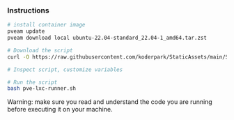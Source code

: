 ### Instructions

```bash
# install container image
pveam update
pveam download local ubuntu-22.04-standard_22.04-1_amd64.tar.zst

# Download the script
curl -O https://raw.githubusercontent.com/koderpark/StaticAssets/main/Server/pve-lxc-runner.sh

# Inspect script, customize variables

# Run the script
bash pve-lxc-runner.sh
```

Warning: make sure you read and understand the code you are running before executing it on your machine.
